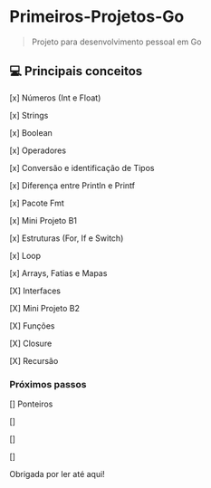 # Primeiros-Projetos-Go

> Projeto para desenvolvimento pessoal em Go


## 💻 Principais conceitos
[x] Números (Int e Float) 

[x] Strings 

[x] Boolean 

[x] Operadores 

[x] Conversão e identificação de Tipos 

[x] Diferença entre Println e Printf

[x] Pacote Fmt

[x] Mini Projeto B1

[x]  Estruturas (For, If e Switch) 

[x] Loop

[x]  Arrays, Fatias e Mapas 

[X] Interfaces 

[X]  Mini Projeto B2

[X] Funções

[X] Closure

[X] Recursão 

### Próximos passos


[] Ponteiros 

[]

[] 

[] 

Obrigada por ler até aqui!  
